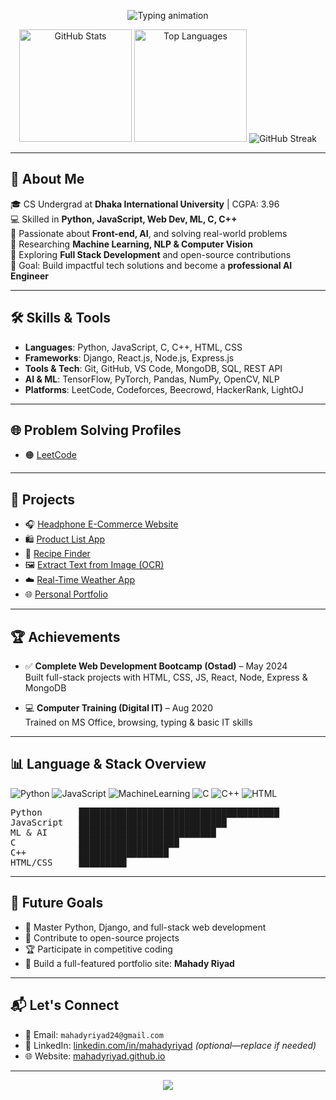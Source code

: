 <!-- 🌟 Welcome Section -->
<p align="center">
  <img src="https://readme-typing-svg.demolab.com?font=Fira+Code&size=28&duration=3000&pause=1000&color=F75C7E&center=true&vCenter=true&width=1000&lines=Welcome+to+My+GitHub+Profile!;I'm+Mahady+Hasan+Riyad+%F0%9F%91%8B;Aspiring+AI+%26+Software+Engineer+from+Bangladesh" alt="Typing animation">
</p>

<!-- 📊 Banner Section with Stats and Streaks -->
<p align="center">
  <img height="180em" src="https://github-readme-stats.vercel.app/api?username=mahadyriyad&show_icons=true&count_private=true&theme=darcula&hide_border=true&hide=issues,contribs&bg_color=00000000" alt="GitHub Stats"/>
  <img height="180em" src="https://github-readme-stats.vercel.app/api/top-langs/?username=mahadyriyad&layout=compact&hide_border=true&theme=darcula&bg_color=00000000&langs_count=6&hide=jupyter%20notebook,tex,php" alt="Top Languages"/>
  <img src="https://streak-stats.demolab.com/?user=mahadyriyad&theme=darcula&hide_border=true&background=FFFFFF00" alt="GitHub Streak"/>
</p>

---

## 👋 About Me

🎓 CS Undergrad at **Dhaka International University** | CGPA: 3.96  
💻 Skilled in **Python, JavaScript, Web Dev, ML, C, C++**  
🚀 Passionate about **Front-end, AI**, and solving real-world problems  
🔬 Researching **Machine Learning, NLP & Computer Vision**  
🌱 Exploring **Full Stack Development** and open-source contributions  
🎯 Goal: Build impactful tech solutions and become a **professional AI Engineer**

---

## 🛠️ Skills & Tools

- **Languages**: Python, JavaScript, C, C++, HTML, CSS  
- **Frameworks**: Django, React.js, Node.js, Express.js  
- **Tools & Tech**: Git, GitHub, VS Code, MongoDB, SQL, REST API  
- **AI & ML**: TensorFlow, PyTorch, Pandas, NumPy, OpenCV, NLP  
- **Platforms**: LeetCode, Codeforces, Beecrowd, HackerRank, LightOJ

---

## 🌐 Problem Solving Profiles

- 🟠 [LeetCode](https://leetcode.com/u/_mahady_riyaaad_/)

---

## 🚧 Projects

- 🎧 [Headphone E-Commerce Website](https://mahadyriyad.github.io/1st-web/)  
- 🛍️ [Product List App](https://mahadyriyad.github.io/product-list-project-/)  
- 🍳 [Recipe Finder](https://mahadyriyad.github.io/Recipe-App/)  
- 🖼️ [Extract Text from Image (OCR)](https://mahadyriyad.github.io/Extract-Text-Image/)  
- ☁️ [Real-Time Weather App](https://mahadyriyad.github.io/weather-app/)  
- 🌐 [Personal Portfolio](https://mahadyriyad.github.io/my-website-/)

---

## 🏆 Achievements

- ✅ **Complete Web Development Bootcamp (Ostad)** – May 2024  
  Built full-stack projects with HTML, CSS, JS, React, Node, Express & MongoDB

- 💻 **Computer Training (Digital IT)** – Aug 2020  
  Trained on MS Office, browsing, typing & basic IT skills

---

## 📊 Language & Stack Overview

![Python](https://img.shields.io/badge/Python-Strong-yellow?style=for-the-badge&logo=python)
![JavaScript](https://img.shields.io/badge/JavaScript-Advanced-orange?style=for-the-badge&logo=javascript)
![MachineLearning](https://img.shields.io/badge/Machine%20Learning-Active-brightgreen?style=for-the-badge&logo=ai)
![C](https://img.shields.io/badge/C-Intermediate-blue?style=for-the-badge&logo=c)
![C++](https://img.shields.io/badge/C++-Intermediate-lightgrey?style=for-the-badge&logo=c%2B%2B)
![HTML](https://img.shields.io/badge/HTML-CSS-Basic-critical?style=for-the-badge&logo=html5)

<pre>
Python       ██████████████████████████████████████
JavaScript   ████████████████████████████
ML & AI      ██████████████████████████
C            ███████████████████
C++          █████████████████
HTML/CSS     █████████
</pre>

---

## 🚀 Future Goals

- 🧠 Master Python, Django, and full-stack web development  
- 🌟 Contribute to open-source projects  
- 🏆 Participate in competitive coding  
- 💼 Build a full-featured portfolio site: **Mahady Riyad**

---

## 📬 Let's Connect

- 📧 Email: `mahadyriyad24@gmail.com`  
- 💼 LinkedIn: [linkedin.com/in/mahadyriyad](https://www.linkedin.com/in/mahadyriyad) *(optional—replace if needed)*  
- 🌐 Website: [mahadyriyad.github.io](https://mahadyriyad.github.io)

---

<!-- 🌈 Footer -->
<p align="center">
  <img src="https://capsule-render.vercel.app/api?type=waving&color=gradient&height=100&section=footer"/>
</p>
